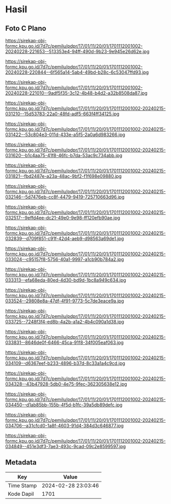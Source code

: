 # Hasil

## Foto C Plano

https://sirekap-obj-formc.kpu.go.id/7d7c/pemilu/pdpr/17/01/11/20/01/1701112001002-20240228-221653--513353e4-94ff-490d-9b23-9e945e26d62e.jpg

https://sirekap-obj-formc.kpu.go.id/7d7c/pemilu/pdpr/17/01/11/20/01/1701112001002-20240228-220844--6f565a14-5ab4-49bd-b28c-6c53047ffd93.jpg

https://sirekap-obj-formc.kpu.go.id/7d7c/pemilu/pdpr/17/01/11/20/01/1701112001002-20240228-221010--9adf5f35-3c12-4b48-b4d2-a32b8508da87.jpg

https://sirekap-obj-formc.kpu.go.id/7d7c/pemilu/pdpr/17/01/11/20/01/1701112001002-20240215-031210--15d53783-22a0-48fd-adf5-663f4ff34125.jpg

https://sirekap-obj-formc.kpu.go.id/7d7c/pemilu/pdpr/17/01/11/20/01/1701112001002-20240215-031422--53c804e3-011d-433e-a5f5-2a0a6d983266.jpg

https://sirekap-obj-formc.kpu.go.id/7d7c/pemilu/pdpr/17/01/11/20/01/1701112001002-20240215-031620--b1c4aa75-41f8-46fc-b7da-53ac9c734abb.jpg

https://sirekap-obj-formc.kpu.go.id/7d7c/pemilu/pdpr/17/01/11/20/01/1701112001002-20240215-031821--fbd2487e-a23a-48ac-9bf2-f1f698e09880.jpg

https://sirekap-obj-formc.kpu.go.id/7d7c/pemilu/pdpr/17/01/11/20/01/1701112001002-20240215-032146--5d7476eb-cc8f-4479-9419-725710663d96.jpg

https://sirekap-obj-formc.kpu.go.id/7d7c/pemilu/pdpr/17/01/11/20/01/1701112001002-20240215-032517--9effd4ee-dc21-49e0-9e98-ff120efb90ae.jpg

https://sirekap-obj-formc.kpu.go.id/7d7c/pemilu/pdpr/17/01/11/20/01/1701112001002-20240215-032839--d709f851-c91f-42d4-aeb9-d98563a69de1.jpg

https://sirekap-obj-formc.kpu.go.id/7d7c/pemilu/pdpr/17/01/11/20/01/1701112001002-20240215-033024--c95157f8-5756-40a1-9997-a1cb90b784a2.jpg

https://sirekap-obj-formc.kpu.go.id/7d7c/pemilu/pdpr/17/01/11/20/01/1701112001002-20240215-033313--efa68eda-80ed-4d30-bd9d-1bc8a949c634.jpg

https://sirekap-obj-formc.kpu.go.id/7d7c/pemilu/pdpr/17/01/11/20/01/1701112001002-20240215-033524--29808e8a-47df-4f91-9773-5c7de3eace9a.jpg

https://sirekap-obj-formc.kpu.go.id/7d7c/pemilu/pdpr/17/01/11/20/01/1701112001002-20240215-033725--7248f3f4-ed8b-4a2b-a1a2-4b4c090a1d38.jpg

https://sirekap-obj-formc.kpu.go.id/7d7c/pemilu/pdpr/17/01/11/20/01/1701112001002-20240215-033831--8646de0f-6466-45ca-91f8-34f005eaf063.jpg

https://sirekap-obj-formc.kpu.go.id/7d7c/pemilu/pdpr/17/01/11/20/01/1701112001002-20240215-034109--d6367eef-b233-4896-b37d-8c33a1a4c9cd.jpg

https://sirekap-obj-formc.kpu.go.id/7d7c/pemilu/pdpr/17/01/11/20/01/1701112001002-20240215-034328--43b47928-5db0-4e75-9fec-362305638e12.jpg

https://sirekap-obj-formc.kpu.go.id/7d7c/pemilu/pdpr/17/01/11/20/01/1701112001002-20240215-034450--d1ab85bb-155b-4f5d-b1fc-39a5db89defc.jpg

https://sirekap-obj-formc.kpu.go.id/7d7c/pemilu/pdpr/17/01/11/20/01/1701112001002-20240215-034706--a31cfcd0-1a8f-4603-91d4-384d3c646877.jpg

https://sirekap-obj-formc.kpu.go.id/7d7c/pemilu/pdpr/17/01/11/20/01/1701112001002-20240215-034849--451e3df3-7ae3-493c-9cad-09c2e8599597.jpg


## Metadata

| Key        | Value               |
| ---------- | ------------------- |
| Time Stamp | 2024-02-28 23:03:46 |
| Kode Dapil | 1701                |



